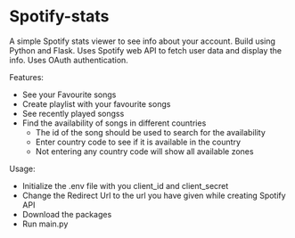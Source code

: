 # Spotify-stats
A simple Spotify stats viewer to see info about your account. Build using Python and Flask.
Uses Spotify web API to fetch user data and display the info. Uses OAuth authentication.

Features: <br />
- See your Favourite songs
- Create playlist with your favourite songs
- See recently played songss
- Find the availability of songs in different countries
    - The id of the song should be used to search for the availability
    - Enter country code to see if it is available in the country
    - Not entering any country code will show all available zones

Usage: <br />
- Initialize the .env file with you client_id and client_secret
- Change the Redirect Url to the url you have given while creating Spotify API
- Download the packages
- Run main.py  